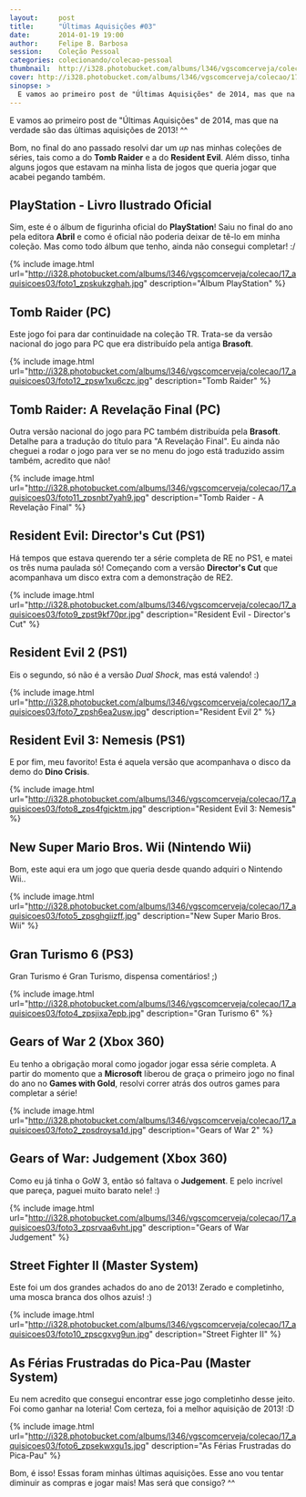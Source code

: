 ```yaml
---
layout:     post
title:      "Últimas Aquisições #03"
date:       2014-01-19 19:00
author:     Felipe B. Barbosa
session:    Coleção Pessoal
categories: colecionando/colecao-pessoal
thumbnail:  http://i328.photobucket.com/albums/l346/vgscomcerveja/colecao/17_aquisicoes03/post_thumbnail_zpsphnv0rhe.jpg
cover: http://i328.photobucket.com/albums/l346/vgscomcerveja/colecao/17_aquisicoes03/post_header_zpswseapym6.jpg
sinopse: >
  E vamos ao primeiro post de "Últimas Aquisições" de 2014, mas que na verdade são das últimas aquisições de 2013! ^^
---
```

E vamos ao primeiro post de "Últimas Aquisições" de 2014, mas que na verdade são das últimas aquisições de 2013! ^^

Bom, no final do ano passado resolvi dar um *up* nas minhas coleções de séries, tais como a do **Tomb Raider** e a do **Resident Evil**. Além disso, tinha alguns jogos que estavam na minha lista de jogos que queria jogar que acabei pegando também.

## PlayStation - Livro Ilustrado Oficial

Sim, este é o álbum de figurinha oficial do **PlayStation**! Saiu no final do ano pela editora **Abril** e como é oficial não poderia deixar de tê-lo em minha coleção. Mas como todo álbum que tenho, ainda não consegui completar! :/

{% include image.html url="http://i328.photobucket.com/albums/l346/vgscomcerveja/colecao/17_aquisicoes03/foto1_zpskukzghah.jpg" description="Álbum PlayStation" %}

## Tomb Raider (PC)

Este jogo foi para dar continuidade na coleção TR. Trata-se da versão nacional do jogo para PC que era distribuído pela antiga **Brasoft**.

{% include image.html url="http://i328.photobucket.com/albums/l346/vgscomcerveja/colecao/17_aquisicoes03/foto12_zpsw1xu6czc.jpg" description="Tomb Raider" %}

## Tomb Raider: A Revelação Final (PC)

Outra versão nacional do jogo para PC também distribuída pela **Brasoft**. Detalhe para a tradução do título para "A Revelação Final". Eu ainda não cheguei a rodar o jogo para ver se no menu do jogo está traduzido assim também, acredito que não!

{% include image.html url="http://i328.photobucket.com/albums/l346/vgscomcerveja/colecao/17_aquisicoes03/foto11_zpsnbt7yah9.jpg" description="Tomb Raider - A Revelação Final" %}

## Resident Evil: Director's Cut (PS1)

Há tempos que estava querendo ter a série completa de RE no PS1, e matei os três numa paulada só! Começando com a versão **Director's Cut** que acompanhava um disco extra com a demonstração de RE2.

{% include image.html url="http://i328.photobucket.com/albums/l346/vgscomcerveja/colecao/17_aquisicoes03/foto9_zpst9kf70pr.jpg" description="Resident Evil - Director's Cut" %}

## Resident Evil 2 (PS1)

Eis o segundo, só não é a versão *Dual Shock*, mas está valendo! :)

{% include image.html url="http://i328.photobucket.com/albums/l346/vgscomcerveja/colecao/17_aquisicoes03/foto7_zpsh6ea2usw.jpg" description="Resident Evil 2" %}

## Resident Evil 3: Nemesis (PS1)

E por fim, meu favorito! Esta é aquela versão que acompanhava o disco da demo do **Dino Crisis**.

{% include image.html url="http://i328.photobucket.com/albums/l346/vgscomcerveja/colecao/17_aquisicoes03/foto8_zps4fgjcktm.jpg" description="Resident Evil 3: Nemesis" %}

## New Super Mario Bros. Wii (Nintendo Wii)

Bom, este aqui era um jogo que queria desde quando adquiri o Nintendo Wii..

{% include image.html url="http://i328.photobucket.com/albums/l346/vgscomcerveja/colecao/17_aquisicoes03/foto5_zpsghgiizff.jpg" description="New Super Mario Bros. Wii" %}

## Gran Turismo 6 (PS3)

Gran Turismo é Gran Turismo, dispensa comentários! ;)

{% include image.html url="http://i328.photobucket.com/albums/l346/vgscomcerveja/colecao/17_aquisicoes03/foto4_zpsjixa7epb.jpg" description="Gran Turismo 6" %}

## Gears of War 2 (Xbox 360)

Eu tenho a obrigação moral como jogador jogar essa série completa. A partir do momento que a **Microsoft** liberou de graça o primeiro jogo no final do ano no **Games with Gold**, resolvi correr atrás dos outros games para completar a série!

{% include image.html url="http://i328.photobucket.com/albums/l346/vgscomcerveja/colecao/17_aquisicoes03/foto2_zpsdroysa1d.jpg" description="Gears of War 2" %}

## Gears of War: Judgement (Xbox 360)

Como eu já tinha o GoW 3, então só faltava o **Judgement**. E pelo incrível que pareça, paguei muito barato nele! :)

{% include image.html url="http://i328.photobucket.com/albums/l346/vgscomcerveja/colecao/17_aquisicoes03/foto3_zpsrvaa6vht.jpg" description="Gears of War Judgement" %}

## Street Fighter II (Master System)

Este foi um dos grandes achados do ano de 2013! Zerado e completinho, uma mosca branca dos olhos azuis! :)

{% include image.html url="http://i328.photobucket.com/albums/l346/vgscomcerveja/colecao/17_aquisicoes03/foto10_zpscgxvg9un.jpg" description="Street Fighter II" %}

## As Férias Frustradas do Pica-Pau (Master System)

Eu nem acredito que consegui encontrar esse jogo completinho desse jeito. Foi como ganhar na loteria!
Com certeza, foi a melhor aquisição de 2013! :D

{% include image.html url="http://i328.photobucket.com/albums/l346/vgscomcerveja/colecao/17_aquisicoes03/foto6_zpsekwxgu1s.jpg" description="As Férias Frustradas do Pica-Pau" %}

Bom, é isso! Essas foram minhas últimas aquisições. Esse ano vou tentar diminuir as compras e jogar mais! Mas será que consigo? ^^
